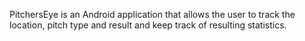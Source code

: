 PitchersEye is an Android application that allows the user to track the location, pitch type and result and keep track of resulting statistics.
